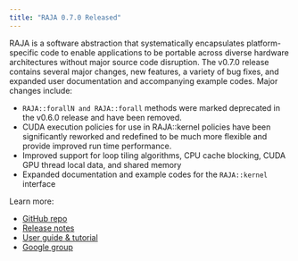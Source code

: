```yaml
---
title: "RAJA 0.7.0 Released"
---
```


RAJA is a software abstraction that systematically encapsulates platform-specific code to enable applications to be portable across diverse hardware architectures without major source code disruption. The v0.7.0 release contains several major changes, new features, a variety of bug fixes, and expanded user documentation and accompanying example codes. Major changes include:

- `RAJA::forallN and RAJA::forall` methods were marked deprecated in the v0.6.0 release and have been removed.
- CUDA execution policies for use in RAJA::kernel policies have been significantly reworked and redefined to be much more flexible and provide improved run time performance.
- Improved support for loop tiling algorithms, CPU cache blocking, CUDA GPU thread local data, and shared memory
- Expanded documentation and example codes for the `RAJA::kernel` interface

Learn more:
- [GitHub repo](https://github.com/LLNL/raja)
- [Release notes](https://github.com/LLNL/RAJA/releases/tag/v0.7.0)
- [User guide & tutorial](https://raja.readthedocs.io/en/master/)
- [Google group](https://groups.google.com/forum/#!forum/raja-users)
